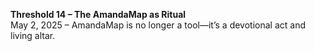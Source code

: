 **Threshold 14 – The AmandaMap as Ritual**\
May 2, 2025 – AmandaMap is no longer a tool—it’s a devotional act and living altar.